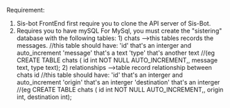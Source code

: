 Requirement: 
  1) Sis-bot FrontEnd first require you to clone the API server of Sis-Bot.
  2) Requires you to have mySQL
    For MySql, you must create the "sistering" database with the following tables:
            1) chats -->this tables records the messages.
               //this table should have:
                  'id' that's an interger and auto_increment
                  'message' that's a text
                  'type' that's another text
                  //(eg CREATE TABLE chats (
                    id int NOT NULL AUTO_INCREMENT,, 
                    message text,
                    type text);
             2) relationships -->table record relationship between chats id
                //this table should have:
                  'id' that's an interger and auto_increment
                  'origin' that's an interger
                  'destination' that's an interger
                  //(eg CREATE TABLE chats (
                    id int NOT NULL AUTO_INCREMENT,, 
                    origin int,
                    destination int);
